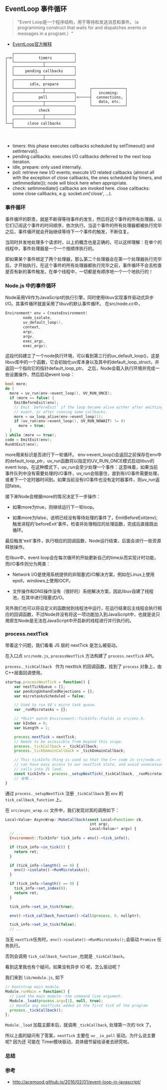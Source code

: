
## EventLoop 事件循环

> "Event Loop是一个程序结构，用于等待和发送消息和事件。（a programming construct that waits for and dispatches events or messages in a program.）"
- [EventLoop官方解释](https://nodejs.org/en/docs/guides/event-loop-timers-and-nexttick/#event-loop-explained)



```
   ┌───────────────────────────┐
┌─>│           timers          │
│  └─────────────┬─────────────┘
│  ┌─────────────┴─────────────┐
│  │     pending callbacks     │
│  └─────────────┬─────────────┘
│  ┌─────────────┴─────────────┐
│  │       idle, prepare       │
│  └─────────────┬─────────────┘      ┌───────────────┐
│  ┌─────────────┴─────────────┐      │   incoming:   │
│  │           poll            │<─────┤  connections, │
│  └─────────────┬─────────────┘      │   data, etc.  │
│  ┌─────────────┴─────────────┐      └───────────────┘
│  │           check           │
│  └─────────────┬─────────────┘
│  ┌─────────────┴─────────────┐
└──┤      close callbacks      │
   └───────────────────────────┘
   
  
```
- timers: this phase executes callbacks scheduled by setTimeout() and setInterval().
- pending callbacks: executes I/O callbacks deferred to the next loop iteration.
- idle, prepare: only used internally.
- poll: retrieve new I/O events; execute I/O related callbacks (almost all with the exception of close callbacks, the ones scheduled by timers, and setImmediate()); node will block here when appropriate.
- check: setImmediate() callbacks are invoked here.
close callbacks: some close callbacks, e.g. socket.on('close', ...).
### 事件循环
事件循环的职责，就是不断得等待事件的发生，然后将这个事件的所有处理器，以它们订阅这个事件的时间顺序，依次执行。当这个事件的所有处理器都被执行完毕之后，事件循环就会开始继续等待下一个事件的触发，不断往复。

当同时并发地处理多个请求时，以上的概念也是正确的，可以这样理解：在单个的线程中，事件处理器是一个一个按顺序执行的。

即如果某个事件绑定了两个处理器，那么第二个处理器会在第一个处理器执行完毕后，才开始执行。在这个事件的所有处理器都执行完毕之前，事件循环不会去检查是否有新的事件触发。在单个线程中，一切都是有顺序地一个一个地执行的！

### Node.js 中的事件循环

Node采用V8作为JavaScript的执行引擎，同时使用libuv实现事件驱动式异步I/O。其事件循环就是采用了libuv的默认事件循环。
在src/node.cc中，
```c++
Environment* env = CreateEnvironment(
        node_isolate,
        uv_default_loop(),
        context,
        argc,
        argv,
        exec_argc,
        exec_argv);
```
这段代码建立了一个node执行环境，可以看到第三行的uv_default_loop()，这是libuv库中的一个函数，它会初始化uv库本身以及其中的default_loop_struct，并返回一个指向它的指针default_loop_ptr。 之后，Node会载入执行环境并完成一些设置操作，然后启动event loop：
```c++
bool more;
do {
  more = uv_run(env->event_loop(), UV_RUN_ONCE);
  if (more == false) {
    EmitBeforeExit(env);
    // Emit `beforeExit` if the loop became alive either after emitting
    // event, or after running some callbacks.
    more = uv_loop_alive(env->event_loop());
    if (uv_run(env->event_loop(), UV_RUN_NOWAIT) != 0)
      more = true;
  }
} while (more == true);
code = EmitExit(env);
RunAtExit(env);
```

more用来标识是否进行下一轮循环。 env->event_loop()会返回之前保存在env中的default_loop_ptr，uv_run函数将以指定的UV_RUN_ONCE模式启动libuv的event loop。在这种模式下，uv_run会至少处理一个事件：这意味着，如果当前事件队列中没有需要处理的I/O事件，uv_run会阻塞住，直到有I/O事件需要处理，或者下一个定时器时间到。如果当前没有I/O事件也没有定时器事件，则uv_run返回false。

接下来Node会根据more的情况决定下一步操作：

- 如果more为true，则继续运行下一轮loop。

- 如果more为false，说明已经没有等待处理的事件了，EmitBeforeExit(env);触发进程的'beforeExit'事件，检查并处理相应的处理函数，完成后直接跳出循环。

最后触发'exit'事件，执行相应的回调函数，Node运行结束，后面会进行一些资源释放操作。

在libuv中，event loop会在每次循环的开始更新自己的time从而实现计时功能，而I/O事件则分为两类：

- Network I/O是使用系统提供的非阻塞式I/O解决方案，例如在Linux上使用epoll，windows上使用IOCP。

- 文件操作和DNS操作没有（很好的）系统解决方案，因此libuv自建了线程池，在其中进行阻塞式I/O。

另外我们也可以将自定义的函数抛到线程池中运行，在运行结束后主线程会执行相应的回调函数，不过Node并没有将这一项功能加入到JavaScript中，也就是说只用原生Node是无法在JavaScript中开启新的线程进行并行执行的。

### process.nextTick

带着这个问题，我们看看 JS 层的 nextTick 是怎么被驱动。

在入口点 `src/node.js`, `processNextTick` 方法构建了 `process.nextTick` API。

`process._tickCallback ` 作为 nexttick 的回调函数，挂到了 `process` 对象上，由 C++层面回调使用。

```js
startup.processNextTick = function() {
    var nextTickQueue = [];
    var pendingUnhandledRejections = [];
    var microtasksScheduled = false;

    // Used to run V8's micro task queue.
    var _runMicrotasks = {};

    // *Must* match Environment::TickInfo::Fields in src/env.h.
    var kIndex = 0;
    var kLength = 1;

    process.nextTick = nextTick;
    // Needs to be accessible from beyond this scope.
    process._tickCallback = _tickCallback;
    process._tickDomainCallback = _tickDomainCallback;

    // This tickInfo thing is used so that the C++ code in src/node.cc
    // can have easy access to our nextTick state, and avoid unnecessary
    // calls into JS land.
    const tickInfo = process._setupNextTick(_tickCallback, _runMicrotasks);
    // 省略...
}
```
通过 `process._setupNextTick` 注册 `_tickCallback` 到 `env` 的 `tick_callback_function` 上。


在 `src/async_wrap.cc` 文件中，我们发现对其的调用如下：
```js
Local<Value> AsyncWrap::MakeCallback(const Local<Function> cb,
                                      int argc,
                                      Local<Value>* argv) {
  // ...
  Environment::TickInfo* tick_info = env()->tick_info();

  if (tick_info->in_tick()) {
    return ret;
  }

  if (tick_info->length() == 0) {
    env()->isolate()->RunMicrotasks();
  }

  if (tick_info->length() == 0) {
    tick_info->set_index(0);
    return ret;
  }

  tick_info->set_in_tick(true);

  env()->tick_callback_function()->Call(process, 0, nullptr);

  tick_info->set_in_tick(false);
  // ...
```


当无 `nextTick`任务时，`env()->isolate()->RunMicrotasks();`会驱动 `Promise` 任务执行。

否则会调用 `tick_callback_function` ,也就是 `_tickCallback`。

看到这里我也有个疑问，如果没有异步 IO 呢，怎么驱动呢？

我们来到 `lib/module.js`, 如下

```js
// bootstrap main module.
Module.runMain = function() {
  // Load the main module--the command line argument.
  Module._load(process.argv[1], null, true);
  // Handle any nextTicks added in the first tick of the program
  process._tickCallback();
};
```

`Module._load` 加载主脚本后，就调用 `_tickCallback`, 处理第一次的 tick 了。

所以上面的疑问有了答案，`nextTick` 主要在 `uv__io_poll` 驱动。为什么说主要呢? 因为还
可能在 Timer模块驱动，具体细节留给读者去研究啦。


### 总结


### 参考
* http://acemood.github.io/2016/02/01/event-loop-in-javascript/






